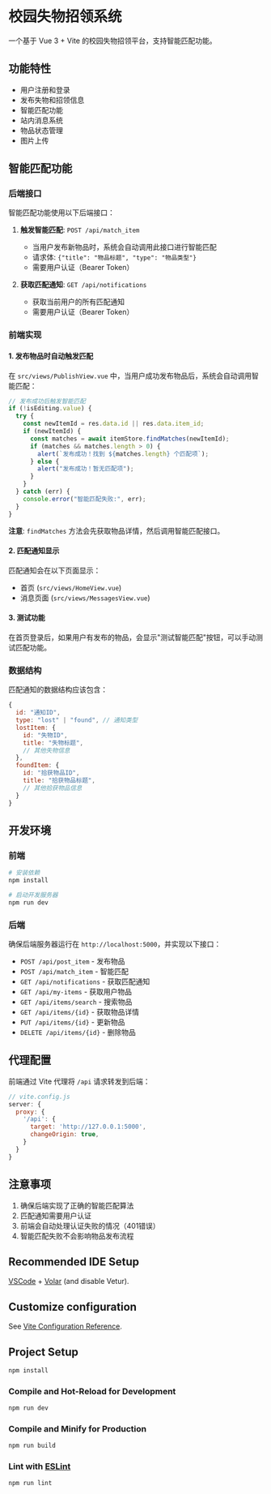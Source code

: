 # 校园失物招领系统

一个基于 Vue 3 + Vite 的校园失物招领平台，支持智能匹配功能。

## 功能特性

- 用户注册和登录
- 发布失物和招领信息
- 智能匹配功能
- 站内消息系统
- 物品状态管理
- 图片上传

## 智能匹配功能

### 后端接口

智能匹配功能使用以下后端接口：

1. **触发智能匹配**: `POST /api/match_item`
   - 当用户发布新物品时，系统会自动调用此接口进行智能匹配
   - 请求体: `{"title": "物品标题", "type": "物品类型"}`
   - 需要用户认证（Bearer Token）

2. **获取匹配通知**: `GET /api/notifications`
   - 获取当前用户的所有匹配通知
   - 需要用户认证（Bearer Token）

### 前端实现

#### 1. 发布物品时自动触发匹配

在 `src/views/PublishView.vue` 中，当用户成功发布物品后，系统会自动调用智能匹配：

```javascript
// 发布成功后触发智能匹配
if (!isEditing.value) {
  try {
    const newItemId = res.data.id || res.data.item_id;
    if (newItemId) {
      const matches = await itemStore.findMatches(newItemId);
      if (matches && matches.length > 0) {
        alert(`发布成功！找到 ${matches.length} 个匹配项`);
      } else {
        alert("发布成功！暂无匹配项");
      }
    }
  } catch (err) {
    console.error("智能匹配失败:", err);
  }
}
```

**注意**: `findMatches` 方法会先获取物品详情，然后调用智能匹配接口。

#### 2. 匹配通知显示

匹配通知会在以下页面显示：
- 首页 (`src/views/HomeView.vue`)
- 消息页面 (`src/views/MessagesView.vue`)

#### 3. 测试功能

在首页登录后，如果用户有发布的物品，会显示"测试智能匹配"按钮，可以手动测试匹配功能。

### 数据结构

匹配通知的数据结构应该包含：

```javascript
{
  id: "通知ID",
  type: "lost" | "found", // 通知类型
  lostItem: {
    id: "失物ID",
    title: "失物标题",
    // 其他失物信息
  },
  foundItem: {
    id: "拾获物品ID", 
    title: "拾获物品标题",
    // 其他拾获物品信息
  }
}
```

## 开发环境

### 前端

```bash
# 安装依赖
npm install

# 启动开发服务器
npm run dev
```

### 后端

确保后端服务器运行在 `http://localhost:5000`，并实现以下接口：

- `POST /api/post_item` - 发布物品
- `POST /api/match_item` - 智能匹配
- `GET /api/notifications` - 获取匹配通知
- `GET /api/my-items` - 获取用户物品
- `GET /api/items/search` - 搜索物品
- `GET /api/items/{id}` - 获取物品详情
- `PUT /api/items/{id}` - 更新物品
- `DELETE /api/items/{id}` - 删除物品

## 代理配置

前端通过 Vite 代理将 `/api` 请求转发到后端：

```javascript
// vite.config.js
server: {
  proxy: {
    '/api': {
      target: 'http://127.0.0.1:5000',
      changeOrigin: true,
    }
  }
}
```

## 注意事项

1. 确保后端实现了正确的智能匹配算法
2. 匹配通知需要用户认证
3. 前端会自动处理认证失败的情况（401错误）
4. 智能匹配失败不会影响物品发布流程

## Recommended IDE Setup

[VSCode](https://code.visualstudio.com/) + [Volar](https://marketplace.visualstudio.com/items?itemName=Vue.volar) (and disable Vetur).

## Customize configuration

See [Vite Configuration Reference](https://vite.dev/config/).

## Project Setup

```sh
npm install
```

### Compile and Hot-Reload for Development

```sh
npm run dev
```

### Compile and Minify for Production

```sh
npm run build
```

### Lint with [ESLint](https://eslint.org/)

```sh
npm run lint
```
